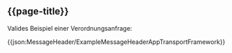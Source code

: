 ## {{page-title}}

Valides Beispiel einer Verordnungsanfrage:

{{json:MessageHeader/ExampleMessageHeaderAppTransportFramework}}
